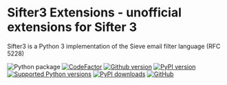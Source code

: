 # Sifter3 Extensions - unofficial extensions for Sifter 3

Sifter3 is a Python 3 implementation of the Sieve email filter language (RFC 5228)

![Python package](https://github.com/python-sifter/sifter3-extensions/workflows/Python%20package/badge.svg)
[![CodeFactor](https://www.codefactor.io/repository/github/python-sifter/sifter3-extensions/badge)](https://www.codefactor.io/repository/github/python-sifter/sifter3-extensions)
[![Github version](https://img.shields.io/github/v/release/python-sifter/sifter3-extensions?label=github&logo=github)](https://github.com/python-sifter/sifter3-extensions/releases)
[![PyPI version](https://img.shields.io/pypi/v/sifter3-extensions.svg?logo=pypi&logoColor=FFE873)](https://pypi.org/project/sifter3-extensions/)
[![Supported Python versions](https://img.shields.io/pypi/pyversions/sifter3-extensions.svg?logo=python&logoColor=FFE873)](https://pypi.org/project/sifter3-extensions/)
[![PyPI downloads](https://pepy.tech/badge/sifter3-extensions/month)](https://pepy.tech/project/sifter3-extensions/month)
[![GitHub](https://img.shields.io/github/license/python-sifter/sifter3-extensions.svg)](LICENSE)
